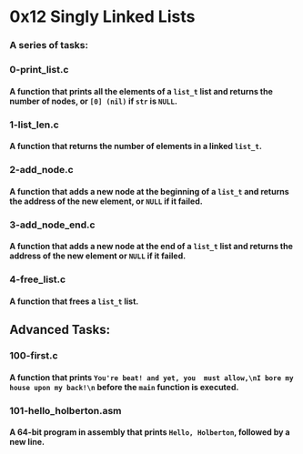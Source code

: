 # 0x12 Singly Linked Lists
### A series of tasks:

### 0-print\_list.c
#### A function that prints all the elements of a `list_t` list and returns the number of nodes, or `[0] (nil)` if `str` is `NULL`.


### 1-list\_len.c
#### A function that returns the number of elements in a linked `list_t`.


### 2-add\_node.c
#### A function that adds a new node at the beginning of a `list_t` and returns the address of the new element, or `NULL` if it failed.


### 3-add\_node\_end.c
#### A function that adds a new node at the end of a `list_t` list and returns the address of the new element or `NULL` if it failed.


### 4-free\_list.c
#### A function that frees a `list_t` list. 


## Advanced Tasks:

### 100-first.c
#### A function that prints `You're beat! and yet, you  must allow,\nI bore my house upon my back!\n` before the `main` function is executed. 


### 101-hello\_holberton.asm
#### A 64-bit program in assembly that prints `Hello, Holberton`, followed by a new line.
